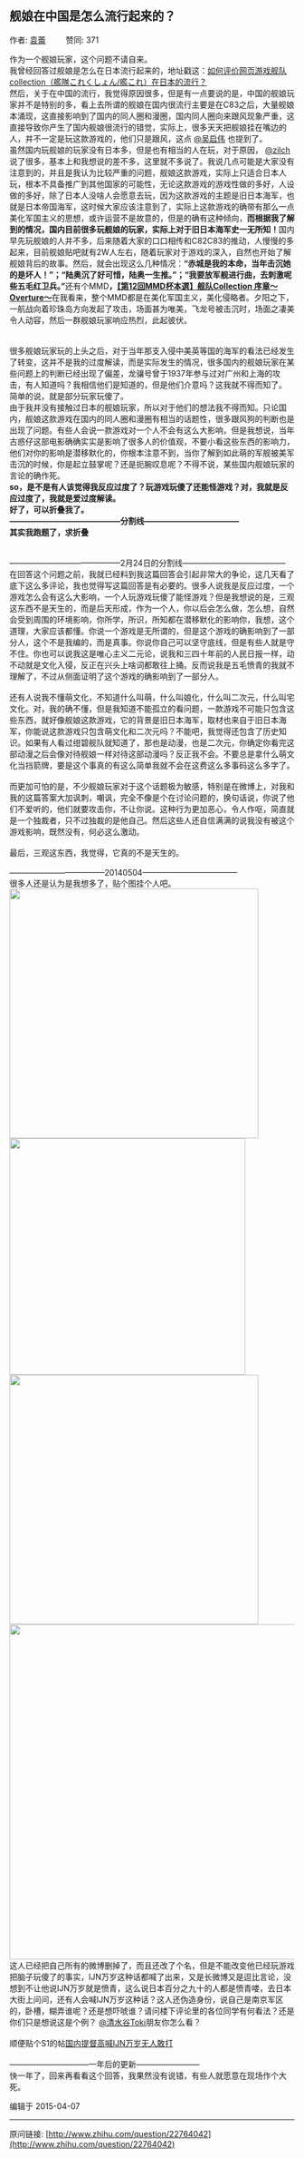 ## 舰娘在中国是怎么流行起来的？

作者: [袁蕾](http://www.zhihu.com/people/yuan-lei-64)&nbsp;&nbsp;&nbsp;&nbsp;&nbsp;&nbsp;&nbsp;&nbsp; 赞同: 371


作为一个舰娘玩家，这个问题不请自来。<br>我曾经回答过舰娘是怎么在日本流行起来的，地址戳这：<a href="http://www.zhihu.com/question/21478899/answer/20098275?group_id=175602301" class="internal">如何评价网页游戏舰队 collection（艦隊これくしょん/艦これ）在日本的流行？</a><br>然后，关于在中国的流行，我觉得原因很多，但是有一点要说的是，中国的舰娘玩家并不是特别的多，看上去所谓的舰娘在国内很流行主要是在C83之后，大量舰娘本涌现，这直接影响到了国内的同人圈和漫圈，国内同人圈向来跟风现象严重，这直接导致你产生了国内舰娘很流行的错觉，实际上，很多天天把舰娘挂在嘴边的人，并不一定是玩这款游戏的，他们只是跟风，这点 <a class="member_mention" href="http://www.zhihu.com/people/9b064c5ae967ebfeaa99d48326343c2d" data-editable="true" data-title="@吴启伟" data-hash="9b064c5ae967ebfeaa99d48326343c2d" data-tip="p$b$9b064c5ae967ebfeaa99d48326343c2d">@吴启伟</a> 也提到了。<br>虽然国内玩舰娘的玩家没有日本多，但是也有相当的人在玩，对于原因， <a class="member_mention" href="http://www.zhihu.com/people/53c02c592a73b4b468051be469de91d3" data-editable="true" data-title="@zilch" data-hash="53c02c592a73b4b468051be469de91d3" data-tip="p$b$53c02c592a73b4b468051be469de91d3">@zilch</a>说了很多，基本上和我想说的差不多，这里就不多说了。我说几点可能是大家没有注意到的，并且是我认为比较严重的问题，舰娘这款游戏，实际上只适合日本人玩，根本不具备推广到其他国家的可能性，无论这款游戏的游戏性做的多好，人设做的多好，除了日本人没啥人会愿意去玩，因为这款游戏的主题是旧日本海军，也就是日本帝国海军，这时候大家应该注意到了，实际上这款游戏的确带有那么一点美化军国主义的思想，或许运营不是故意的，但是的确有这种倾向，<b>而根据我了解到的情况，国内目前很多玩舰娘的玩家，实际上对于旧日本海军史一无所知！</b>国内早先玩舰娘的人并不多，后来随着大家的口口相传和C82C83的推动，人慢慢的多起来，目前舰娘贴吧就有2W人左右，随着玩家对于游戏的深入，自然也开始了解舰娘背后的故事。然后，就会出现这么几种情况：<b>“赤城是我的本命，当年击沉她的是坏人！”；“陆奥沉了好可惜，陆奥一生推。”；“我要放军舰进行曲，去刺激呢些五毛红卫兵。”</b>还有个MMD<b>，<a href="http://www.bilibili.tv/video/av967465/" class=" wrap external" target="_blank" rel="nofollow noreferrer">【第12回MMD杯本選】舰队Collection 序章～Overture～<i class="icon-external"></i></a></b>在我看来，整个MMD都是在美化军国主义，美化侵略者。夕阳之下，一航战向着珍珠岛方向发起了攻击，场面甚为唯美，飞龙号被击沉时，场面之凄美令人动容，然后一群舰娘玩家响应热烈，此起彼伏。<br><br><br>很多舰娘玩家玩的上头之后，对于当年那支入侵中美英等国的海军的看法已经发生了转变，这并不是我的过度解读，而是实际发生的情况，很多国内的舰娘玩家在某些问题上的判断已经出现了偏差，龙骧号曾于1937年参与过对广州和上海的攻击，有人知道吗？我相信他们是知道的，但是他们介意吗？这我就不得而知了。<br>简单的说，就是部分玩家玩傻了。<br>由于我并没有接触过日本的舰娘玩家，所以对于他们的想法我不得而知。只论国内，舰娘这款游戏在国内的同人圈和漫圈有相当的话题性，很多跟风狗的判断也是出现了问题。有些人会说一款游戏对一个人不会有这么大影响，但是我想说，当年古惑仔这部电影确确实实是影响了很多人的价值观，不要小看这些东西的影响力，他们对你的影响是潜移默化的，你根本注意不到，当你了解到如此萌的军舰被美军击沉的时候，你是起立鼓掌呢？还是扼腕叹息呢？不得不说，某些国内舰娘玩家的言论的确作死。<br><b>so，是不是有人该觉得我反应过度了？玩游戏玩傻了还能怪游戏？对，我就是反应过度了，我就是爱过度解读。</b><br><b>好了，可以折叠我了。</b><br><b>——————————————分割线————————————</b><br><b>其实我跑题了，求折叠</b><br><br><br>——————————————2月24日的分割线—————————————<br>在回答这个问题之前，我就已经料到我这篇回答会引起非常大的争论，这几天看了底下这么多评论，我也觉得写这篇回答是有必要的。很多人说我是反应过度，一个游戏怎么会有这么大影响，一个人玩游戏玩傻了能怪游戏？但是我想说的是，三观这东西不是天生的，而是后天形成，作为一个人，你以后会怎么做，怎么想，自然会受到周围的环境影响，你所学，所识，所知都在潜移默化的影响你，我想，这个道理，大家应该都懂。你说一个游戏是无所谓的，但是这个游戏的确影响到了一部分人，这个不是我编的，而是真事。你说你自己可以坚守底线，但是有些人就是守不住。你也可以说我这是唯心主义二元论，说我和三四十年前的人民日报一样，动不动就是文化入侵，反正在兴头上啥词都敢往上捅。反而说我是五毛愤青的我就不理解了，不过从侧面证明了这个游戏的确影响到了一部分人。<br><br>还有人说我不懂萌文化，不知道什么叫萌，什么叫娘化，什么叫二次元，什么叫宅文化。对，我的确不懂，但是我知道不能孤立的看问题，一款游戏不可能只包含这些东西，就好像舰娘这款游戏，它的背景是旧日本海军，取材也来自于旧日本海军，你能说这款游戏只包含萌文化和二次元吗？不能吧，我觉得还包含了历史知识。如果有人看过绀碧舰队就知道了，那也是动漫，也是二次元，你确定你看完这部动漫之后会像对待舰娘一样对待这部动漫吗？反正我不会。不要总是拿什么萌文化当挡箭牌，要是这个事真的有这么简单我就不会在这费这么多事码这么多字了。<br><br>而更加可怕的是，不少舰娘玩家对于这个话题极为敏感，特别是在微博上，对我和我的这篇答案大加讽刺，嘲讽，完全不像是个在讨论问题的，换句话说，你说了他们不爱听的，他们就要攻击你，不让你说。这种行为更加恶心，令人作呕，简直就是一个独裁者，只不过独裁的是他自己。然后这些人还自信满满的说我没有被这个游戏影响，既然没有，何必这么激动。<br><br>最后，三观这东西，我觉得，它真的不是天生的。<br><br>————————————20140504————————————<br>很多人还是认为是我想多了，贴个图挂个人吧。<br><img src="http://pic1.zhimg.com/2a273622a88ac2d4d73fd299adaa0dc0_b.jpg" data-rawwidth="440" data-rawheight="235" class="origin_image zh-lightbox-thumb" width="440" data-original="http://pic1.zhimg.com/2a273622a88ac2d4d73fd299adaa0dc0_r.jpg"><img src="http://pic2.zhimg.com/5963fb0f5daf2dd9e188515d50a405a5_b.jpg" data-rawwidth="417" data-rawheight="166" class="content_image" width="417"><br><img src="http://pic2.zhimg.com/870c0b44993c4e9323fc46a7c9428975_b.jpg" data-rawwidth="440" data-rawheight="4762" class="origin_image zh-lightbox-thumb" width="440" data-original="http://pic2.zhimg.com/870c0b44993c4e9323fc46a7c9428975_r.jpg"><img src="http://pic3.zhimg.com/a59959edb991470df1ec8c38e8cf8afa_b.jpg" data-rawwidth="591" data-rawheight="418" class="origin_image zh-lightbox-thumb" width="591" data-original="http://pic3.zhimg.com/a59959edb991470df1ec8c38e8cf8afa_r.jpg"><br>这人已经把自己所有的微博删掉了，而且还改了个名，但是不能改变他已经玩游戏把脑子玩傻了的事实，IJN万岁这种话都喊了出来，又是长微博又是逗比言论，没想到不让他说IJN万岁就是愤青，这么说日本百分之九十的人都是愤青喽，去日本大街上问问，还有人会喊IJN万岁这种话？这人还伪造身份，说自己是南京军区的，卧槽，糊弄谁呢？还是想吓唬谁？请问楼下评论里的各位同学有何看法？还是你们只是想说这是个例？ <a data-hash="717f945ca9cf49a4d53e358bfef15b13" href="http://www.zhihu.com/people/717f945ca9cf49a4d53e358bfef15b13" class="member_mention" data-editable="true" data-title="@清水谷Toki" data-tip="p$b$717f945ca9cf49a4d53e358bfef15b13">@清水谷Toki</a>朋友你怎么看？<br><br>顺便贴个S1的帖<a href="http://bbs.saraba1st.com/2b/forum.php?mod=viewthread&amp;tid=1020473&amp;extra=&amp;highlight=%E5%9B%BD%E5%86%85%E6%8F%90%E7%9D%A3&amp;page=1" class=" wrap external" target="_blank" rel="nofollow noreferrer">国内提督高喊IJN万岁无人敢打<i class="icon-external"></i></a><br><br>——————————一年后的更新————————<br>快一年了，回来再看看这个回答，我果然没有说错，有些人就愿意在现场作个大死。



编辑于 2015-04-07



---
原问链接: [http://www.zhihu.com/question/22764042](http://www.zhihu.com/question/22764042)